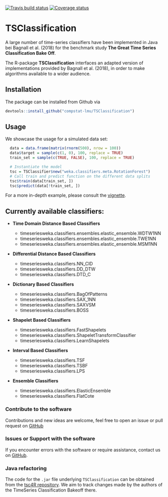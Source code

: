 [![Travis build status](https://travis-ci.org/compstat-lmu/TSClassification.svg?branch=master)](https://travis-ci.org/compstat-lmu/TSClassification)
[![Coverage status](https://codecov.io/gh/compstat-lmu/TSClassification/branch/master/graph/badge.svg)](https://codecov.io/github/compstat-lmu/TSClassification?branch=master)

# TSClassification

A large number of time-series classifiers have been implemented in
Java bei Bagnall et al. (2018) for the benchmark study **The Great Time Series Classification Bake Off**.

The R-package **TSClassification** interfaces an adapted version of implementations provided by Bagnall et al. (2018), 
in order to make algorithms available to a wider audience.


## Installation

The package can be installed from Github via

```r
devtools::install_github("compstat-lmu/TSClassification")
```

## Usage

We showcase the usage for a simulated data set:
```r
  data = data.frame(matrix(rnorm(500), nrow = 100))
  data$target = sample(c(1, 0), 100, replace = TRUE)
  train_set = sample(c(TRUE, FALSE), 100, replace = TRUE)
```

```r
  # Instantiate the model
  tsc = TSClassifier$new("weka.classifiers.meta.RotationForest")
  # Call train and predict function on the different data splits
  tsc$train(data[train_set, ])
  tsc$predict(data[!train_set, ])
```
For a more in-depth example, please consult the 
[vignette](https://github.com/compstat-lmu/TSClassification/blob/master/vignettes/tsc_vignette.Rmd).

## Currently available classifiers:

- **Time Domain Distance Based Classifiers**
    - timeseriesweka.classifiers.ensembles.elastic_ensemble.WDTW1NN
    - timeseriesweka.classifiers.ensembles.elastic_ensemble.TWE1NN
    - timeseriesweka.classifiers.ensembles.elastic_ensemble.MSM1NN

- **Differential Distance Based Classifiers**
    - timeseriesweka.classifiers.NN_CID
    - timeseriesweka.classifiers.DD_DTW
    - timeseriesweka.classifiers.DTD_C

- **Dictionary Based Classifiers**
    - timeseriesweka.classifiers.BagOfPatterns
    - timeseriesweka.classifiers.SAX_1NN
    - timeseriesweka.classifiers.SAXVSM
    - timeseriesweka.classifiers.BOSS

- **Shapelet Based Classifiers**
    - timeseriesweka.classifiers.FastShapelets
    - timeseriesweka.classifiers.ShapeletTransformClassifier
    - timeseriesweka.classifiers.LearnShapelets

- **Interval Based Classifiers**
    - timeseriesweka.classifiers.TSF
    - timeseriesweka.classifiers.TSBF
    - timeseriesweka.classifiers.LPS


- **Ensemble Classifiers**
    - timeseriesweka.classifiers.ElasticEnsemble
    - timeseriesweka.classifiers.FlatCote



### Contribute to the software

Contributions and new ideas are welcome, feel free to open an issue or pull request on [GitHub](https://github.com/compstat-lmu/TSClassification)

### Issues or Support with the software

If you encounter errors with the software or require assistance, contact us on [GitHub](https://github.com/compstat-lmu/TSClassification).

### Java refactoring

The code for the `.jar` file underlying `TSClassification` can be obtained from the [tsc4R repository](https://github.com/smilesun/tsc4R). We aim to track changes made by the authors of the TimeSeries Classification Bakeoff there.
